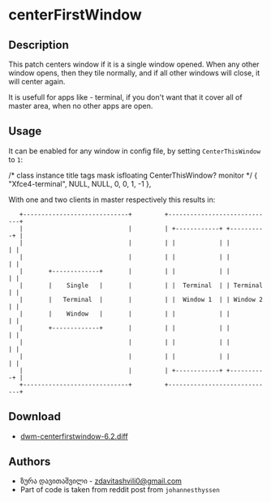 centerFirstWindow
=================

Description
-----------

This patch centers window if it is a single window opened.  When any other
window opens, then they tile normally, and if all other windows will close, it
will center again.

It is usefull for apps like - terminal, if you don't want that it cover all of
master area, when no other apps are open.

Usage
-----

It can be enabled for any window in config file, by setting `CenterThisWindow`
to `1`:

   /* class      	instance    title    tags mask     isfloating        CenterThisWindow?     monitor */
   { "Xfce4-terminal",  NULL,       NULL,    0,            0,     	     1,		           -1 },

With one and two clients in master respectively this results in:

       +-----------------------------+         +-----------------------------+
       |                             |         | +------------+ +----------+ |
       |                             |         | |            | |          | |
       |                             |         | |            | |          | |
       |       +-------------+       |         | |            | |          | |
       |       |    Single   |       |         | |  Terminal  | | Terminal | |
       |       |   Terminal  |       |         | |  Window 1  | | Window 2 | |
       |       |    Window   |       |         | |            | |          | |
       |       +-------------+       |         | |            | |          | |
       |                             |         | |            | |          | |
       |                             |         | |            | |          | |
       |                             |         | +------------+ +----------+ |
       +-----------------------------+         +-----------------------------+

Download
--------
* [dwm-centerfirstwindow-6.2.diff](dwm-centerfirstwindow-6.2.diff)

Authors
-------
* ზურა დავითაშვილი - <zdavitashvili0@gmail.com>
* Part of code is taken from reddit post from `johannesthyssen`
